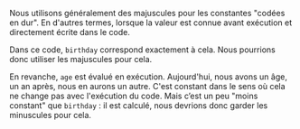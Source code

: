 Nous utilisons généralement des majuscules pour les constantes "codées en dur".
En d'autres termes, lorsque la valeur est connue avant exécution et directement écrite dans le code.

Dans ce code, `birthday` correspond exactement à cela. Nous pourrions donc utiliser les majuscules pour cela.

En revanche, `age` est évalué en exécution.
Aujourd'hui, nous avons un âge, un an après, nous en aurons un autre.
C'est constant dans le sens où cela ne change pas avec l'exécution du code.
Mais c’est un peu "moins constant" que `birthday` : il est calculé, nous devrions donc garder les minuscules pour cela.
